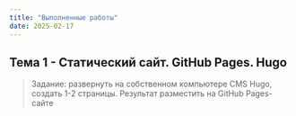 ```yaml
---
title: "Выполненные работы"
date: 2025-02-17
---
```



## Тема 1 - Статический сайт. GitHub Pages. Hugo
> Задание: развернуть на собственном компьютере CMS Hugo, создать 1-2 страницы. Результат разместить на GitHub Pages-сайте
